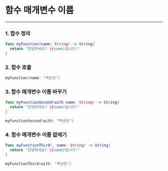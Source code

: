 # 함수 매개변수 이름
---
### 1. 함수 정의
```swift
func myFunction(name: String) -> String{
  return "안녕하세요? \(name)입니다!"
}
```

### 2. 함수 호출
```swift
myFunction(name: "백승민")
```

### 3. 함수 매개변수 이름 바꾸기
```swift
func myFunctionSecond(with name: String) -> String{
  return "안녕하세요? \(name)입니다!"
}

myFunctionSecond(with: "백승민")
```

### 4. 함수 매개변수 이름 없애기
```swift
func myFunctionThird(_ name: String) -> String{
  return "안녕하세요? \(name)입니다!"
}

myFunctionThird(with: "백승민")
```
